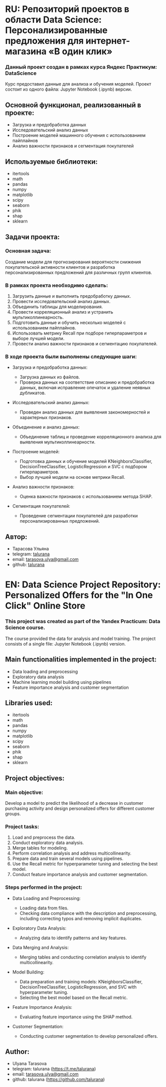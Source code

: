# RU: Репозиторий проектов в области Data Science: Персонализированные предложения для интернет-магазина «В один клик»

### Данный проект создан в рамках курса Яндекс Практикум: DataScience

Курс предоставил данные для анализа и обучения моделей. Проект состоит из одного файла: Jupyter Notebook (.ipynb) версии.

## Основной функционал, реализованный в проекте:
- Загрузка и предобработка данных
- Исследовательский анализ данных
- Построение моделей машинного обучения с использованием пайплайнов
- Анализ важности признаков и сегментация покупателей

## Используемые библиотеки:
- itertools
- math
- pandas
- numpy
- matplotlib
- scipy
- seaborn
- phik
- shap
- sklearn

## Задачи проекта:

### Основная задача:
Создание модели для прогнозирования вероятности снижения покупательской активности клиентов и разработка персонализированных предложений для различных групп клиентов.

### В рамках проекта необходимо сделать:
1. Загрузить данные и выполнить предобработку данных.
2. Провести исследовательский анализ данных.
3. Объединить таблицы для моделирования.
4. Провести корреляционный анализ и устранить мультиколлинеарность.
5. Подготовить данные и обучить несколько моделей с использованием пайплайнов.
6. Использовать метрику Recall при подборе гиперпараметров и выборе лучшей модели.
7. Провести анализ важности признаков и сегментацию покупателей.

### В ходе проекта были выполнены следующие шаги:
- Загрузка и предобработка данных:
  - Загрузка данных из файлов.
  - Проверка данных на соответствие описанию и предобработка данных, включая исправление опечаток и удаление неявных дубликатов.

- Исследовательский анализ данных:
  - Проведен анализ данных для выявления закономерностей и характерных признаков.

- Объединение и анализ данных:
  - Объединение таблиц и проведение корреляционного анализа для выявления мультиколлинеарности.

- Построение моделей:
  - Подготовка данных и обучение моделей KNeighborsClassifier, DecisionTreeClassifier, LogisticRegression и SVC с подбором гиперпараметров.
  - Выбор лучшей модели на основе метрики Recall.

- Анализ важности признаков:
  - Оценка важности признаков с использованием метода SHAP.

- Сегментация покупателей:
  - Проведение сегментации покупателей для разработки персонализированных предложений.

## Автор:

- Тарасова Ульяна
- telegram: [talurana](https://t.me/talurana)
- email: tarasova.ulya@gmail.com
- github: [talurana](https://github.com/talurana)

# EN: Data Science Project Repository: Personalized Offers for the "In One Click" Online Store

### This project was created as part of the Yandex Practicum: Data Science course.

The course provided the data for analysis and model training. The project consists of a single file: Jupyter Notebook (.ipynb) version.

## Main functionalities implemented in the project:
- Data loading and preprocessing
- Exploratory data analysis
- Machine learning model building using pipelines
- Feature importance analysis and customer segmentation

## Libraries used:
- itertools
- math
- pandas
- numpy
- matplotlib
- scipy
- seaborn
- phik
- shap
- sklearn

## Project objectives:

### Main objective:
Develop a model to predict the likelihood of a decrease in customer purchasing activity and design personalized offers for different customer groups.

### Project tasks:
1. Load and preprocess the data.
2. Conduct exploratory data analysis.
3. Merge tables for modeling.
4. Perform correlation analysis and address multicollinearity.
5. Prepare data and train several models using pipelines.
6. Use the Recall metric for hyperparameter tuning and selecting the best model.
7. Conduct feature importance analysis and customer segmentation.

### Steps performed in the project:
- Data Loading and Preprocessing:
  - Loading data from files.
  - Checking data compliance with the description and preprocessing, including correcting typos and removing implicit duplicates.

- Exploratory Data Analysis:
  - Analyzing data to identify patterns and key features.

- Data Merging and Analysis:
  - Merging tables and conducting correlation analysis to identify multicollinearity.

- Model Building:
  - Data preparation and training models: KNeighborsClassifier, DecisionTreeClassifier, LogisticRegression, and SVC with hyperparameter tuning.
  - Selecting the best model based on the Recall metric.

- Feature Importance Analysis:
  - Evaluating feature importance using the SHAP method.

- Customer Segmentation:
  - Conducting customer segmentation to develop personalized offers.

## Author:

- Ulyana Tarasova
- telegram: talurana (https://t.me/talurana)
- email: tarasova.ulya@gmail.com
- github: talurana (https://github.com/talurana)

